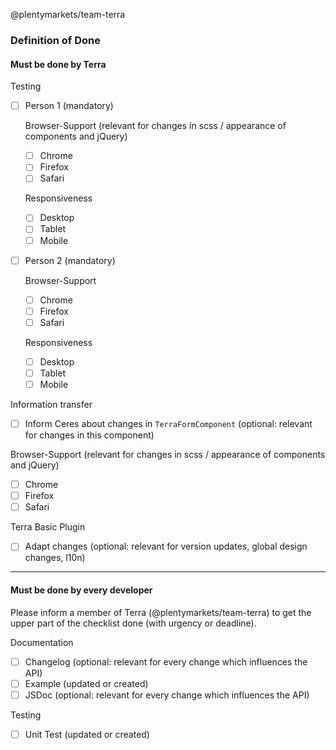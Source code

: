
@plentymarkets/team-terra

### Definition of Done

#### Must be done by Terra

Testing
- [ ] Person 1 (mandatory)

    Browser-Support (relevant for changes in scss / appearance of components and jQuery)
    - [ ] Chrome
    - [ ] Firefox
    - [ ] Safari
    
    Responsiveness
    - [ ] Desktop
    - [ ] Tablet
    - [ ] Mobile
    
- [ ] Person 2 (mandatory)

    Browser-Support
    - [ ] Chrome
    - [ ] Firefox
    - [ ] Safari
    
    Responsiveness
    - [ ] Desktop
    - [ ] Tablet
    - [ ] Mobile

Information transfer
- [ ] Inform Ceres about changes in `TerraFormComponent` (optional: relevant for changes in this component)

Browser-Support (relevant for changes in scss / appearance of components and jQuery)
- [ ] Chrome
- [ ] Firefox
- [ ] Safari

Terra Basic Plugin
- [ ] Adapt changes (optional: relevant for version updates, global design changes, l10n)

----

#### Must be done by every developer
Please inform a member of Terra (@plentymarkets/team-terra) to get the upper part of the checklist done (with urgency or deadline). 

Documentation
- [ ] Changelog (optional: relevant for every change which influences the API)
- [ ] Example (updated or created)
- [ ] JSDoc (optional: relevant for every change which influences the API)

Testing
- [ ] Unit Test (updated or created)